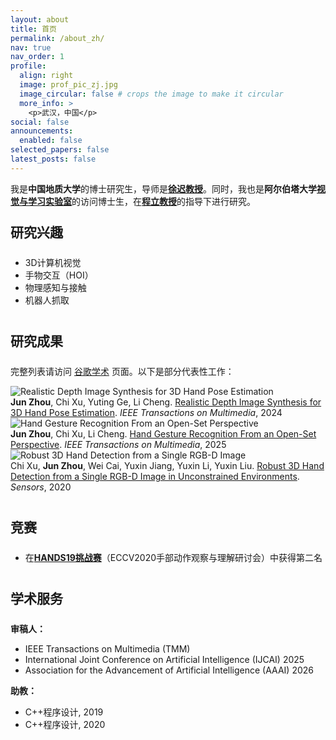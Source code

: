 ```yaml
---
layout: about
title: 首页
permalink: /about_zh/
nav: true
nav_order: 1
profile:
  align: right
  image: prof_pic_zj.jpg
  image_circular: false # crops the image to make it circular
  more_info: >
    <p>武汉，中国</p>
social: false
announcements:
  enabled: false
selected_papers: false
latest_posts: false
---
```


<style>
/* 为不同社交平台设置品牌色彩 */
.profile-social a[title="email"] {
  color: #EA4335;
}

.profile-social a[title="GitHub"] {
  color: #333;
}

.profile-social a[title="LinkedIn"] {
  color: #0077B5;
}

.profile-social a[title="Google Scholar"] {
  color: #4285F4;
}

.profile-social a:hover {
  opacity: 0.8;
}

.profile-social i {
  width: 20px;
  text-align: center;
}

/* 增加标题之间的间距 */
h2 {
  margin-top: 2.5rem !important;
  margin-bottom: 1.5rem !important;
}

h3 {
  margin-top: 2rem !important;
  margin-bottom: 1rem !important;
}

/* 为第一个h2标题减少上边距 */
h2:first-of-type {
  margin-top: 1.5rem !important;
}
</style>

我是**中国地质大学**的博士研究生，导师是<a href="http://grzy.cug.edu.cn/xuchi/zh_CN/index.htm" target="_blank"><b>徐迟教授</b></a>。同时，我也是**阿尔伯塔大学**<a href="https://vision-and-learning-lab-ualberta.github.io/" target="_blank"><b>视觉与学习实验室</b></a>的访问博士生，在<a href="https://www.ece.ualberta.ca/~lcheng5/" target="_blank"><b>程立教授</b></a>的指导下进行研究。

## 研究兴趣

- 3D计算机视觉
- 手物交互（HOI）
- 物理感知与接触
- 机器人抓取

## 研究成果

完整列表请访问 [谷歌学术](/publications/) 页面。以下是部分代表性工作：

<div class="row mb-4">
     <div class="col-md-6">
       <img src="{{ site.baseurl }}/assets/img/project/2023-TMM.png" alt="Realistic Depth Image Synthesis for 3D Hand Pose Estimation" class="img-fluid rounded shadow-sm">
     </div>
     <div class="col-md-6">
         <strong>Jun Zhou</strong>, Chi Xu, Yuting Ge, Li Cheng. <a href="https://doi.org/10.1109/TMM.2023.3330522" target="_blank">Realistic Depth Image Synthesis for 3D Hand Pose Estimation</a>. <em>IEEE Transactions on Multimedia</em>, 2024
       </div>
   </div>

<div class="row mb-4">
     <div class="col-md-6">
       <img src="{{ site.baseurl }}/assets/img/project/2025-TMM.png" alt="Hand Gesture Recognition From an Open-Set Perspective" class="img-fluid rounded shadow-sm">
     </div>
            <div class="col-md-6">
         <strong>Jun Zhou</strong>, Chi Xu, Li Cheng. <a href="https://doi.org/10.1109/TMM.2025.3535363" target="_blank">Hand Gesture Recognition From an Open-Set Perspective</a>. <em>IEEE Transactions on Multimedia</em>, 2025
       </div>
   </div>

<div class="row mb-4">
     <div class="col-md-6">
       <img src="{{ site.baseurl }}/assets/img/project/2020-Sensors.png" alt="Robust 3D Hand Detection from a Single RGB-D Image" class="img-fluid rounded shadow-sm">
     </div>
            <div class="col-md-6">
         Chi Xu, <strong>Jun Zhou</strong>, Wei Cai, Yuxin Jiang, Yuxin Li, Yuxin Liu. <a href="https://doi.org/10.3390/s20216360" target="_blank">Robust 3D Hand Detection from a Single RGB-D Image in Unconstrained Environments</a>. <em>Sensors</em>, 2020
       </div>
   </div>

## 竞赛

- 在<a href="https://competitions.codalab.org/competitions/20919#results" target="_blank"><b>HANDS19挑战赛</b></a>（ECCV2020手部动作观察与理解研讨会）中获得第二名

## 学术服务

**审稿人：**

- IEEE Transactions on Multimedia (TMM)
- International Joint Conference on Artificial Intelligence (IJCAI) 2025
- Association for the Advancement of Artificial Intelligence (AAAI) 2026

**助教：**

- C++程序设计, 2019
- C++程序设计, 2020
